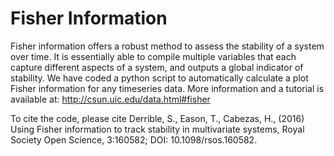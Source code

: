 # Fisher Information

Fisher information offers a robust method to assess the stability of a system over time. It is essentially able to compile multiple variables that each capture different aspects of a system, and outputs a global indicator of stability. We have coded a python script to automatically calculate a plot Fisher information for any timeseries data. More information and a tutorial is available at: http://csun.uic.edu/data.html#fisher

To cite the code, please cite Derrible, S., Eason, T., Cabezas, H., (2016) Using Fisher information to track stability in multivariate systems, Royal Society Open Science, 3:160582; DOI: 10.1098/rsos.160582.
